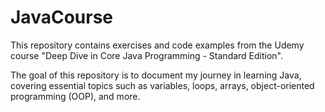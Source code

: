 # JavaCourse

This repository contains exercises and code examples from the Udemy course "Deep Dive in Core Java Programming - Standard Edition".

The goal of this repository is to document my journey in learning Java, covering essential topics such as variables, loops, arrays, object-oriented programming (OOP), and more.
